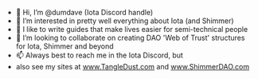 - 👋 Hi, I’m @dumdave (Iota Discord handle)
- 👀 I’m interested in pretty well everything about Iota (and Shimmer)
- 🌱 I like to write guides that make lives easier for semi-technical people
- 💞️ I’m looking to collaborate on creating DAO 'Web of Trust' structures for Iota, Shimmer and beyond
- 📫 Always best to reach me in the Iota Discord, but 
- also see my sites at www.TangleDust.com and www.ShimmerDAO.com

